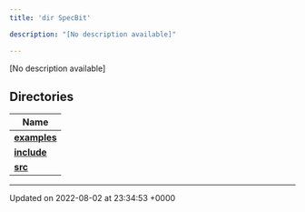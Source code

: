 ```yaml
---
title: 'dir SpecBit'

description: "[No description available]"

---
```







[No description available]

## Directories

| Name           |
| -------------- |
| **[examples](/documentation/code/main/files/dir_cc061c10d97e137342b37156734d49fa/#dir-examples)**  |
| **[include](/documentation/code/main/files/dir_3e780b8b8b0b785a128ffd7efbd03579/#dir-include)**  |
| **[src](/documentation/code/main/files/dir_5a8186266a909d0ed6ad73c54fa9897d/#dir-src)**  |






-------------------------------

Updated on 2022-08-02 at 23:34:53 +0000
